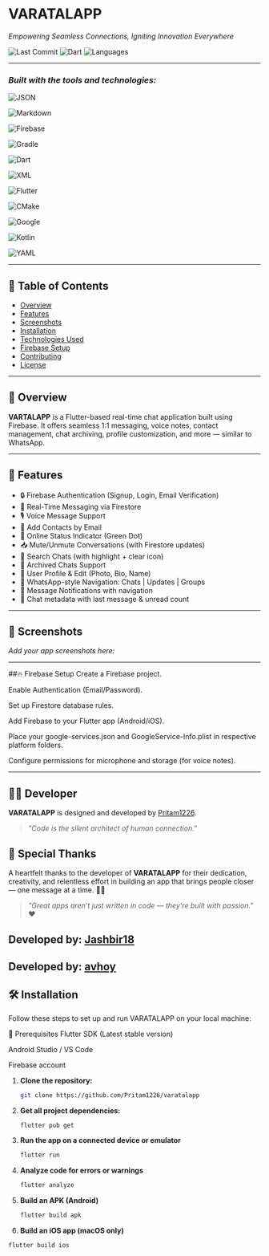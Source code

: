 # VARATALAPP

_Empowering Seamless Connections, Igniting Innovation Everywhere_

![Last Commit](https://img.shields.io/github/last-commit/Pritam1226/varatalapp)
![Dart](https://img.shields.io/badge/dart-66.8%25-blue)
![Languages](https://img.shields.io/github/languages/count/Pritam1226/varatalapp)




---

### _Built with the tools and technologies:_

![JSON](https://img.shields.io/badge/JSON-black?logo=json)

![Markdown](https://img.shields.io/badge/Markdown-000000?logo=markdown&logoColor=white)

![Firebase](https://img.shields.io/badge/Firebase-FFCA28?logo=firebase&logoColor=black)

![Gradle](https://img.shields.io/badge/Gradle-02303A?logo=gradle)

![Dart](https://img.shields.io/badge/Dart-0175C2?logo=dart)

![XML](https://img.shields.io/badge/XML-blue?logo=xml)

![Flutter](https://img.shields.io/badge/Flutter-02569B?logo=flutter)

![CMake](https://img.shields.io/badge/CMake-064F8C?logo=cmake)

![Google](https://img.shields.io/badge/Google-4285F4?logo=google)

![Kotlin](https://img.shields.io/badge/Kotlin-0095D5?logo=kotlin)

![YAML](https://img.shields.io/badge/YAML-CC0000?logo=yaml)

---

## 📑 Table of Contents

- [Overview](#overview)
- [Features](#features)
- [Screenshots](#screenshots)
- [Installation](#installation)
- [Technologies Used](#technologies-used)
- [Firebase Setup](#firebase-setup)
- [Contributing](#contributing)
- [License](#license)

---

## 📌 Overview

**VARTALAPP** is a Flutter-based real-time chat application built using Firebase. It offers seamless 1:1 messaging, voice notes, contact management, chat archiving, profile customization, and more — similar to WhatsApp.

---

## 🚀 Features

- 🔒 Firebase Authentication (Signup, Login, Email Verification)
- 💬 Real-Time Messaging via Firestore
- 🎙️ Voice Message Support
- 🧑 Add Contacts by Email
- 📍 Online Status Indicator (Green Dot)
- 📥 Mute/Unmute Conversations (with Firestore updates)
- 🔎 Search Chats (with highlight + clear icon)
- 📁 Archived Chats Support
- 👤 User Profile & Edit (Photo, Bio, Name)
- 🧭 WhatsApp-style Navigation: Chats | Updates | Groups
- 🔔 Message Notifications with navigation
- 🧾 Chat metadata with last message & unread count

---

## 📸 Screenshots

_Add your app screenshots here:_




-----------------------------------------------------------------

 ##🔥 Firebase Setup
Create a Firebase project.

Enable Authentication (Email/Password).

Set up Firestore database rules.

Add Firebase to your Flutter app (Android/iOS).

Place your google-services.json and GoogleService-Info.plist in respective platform folders.

Configure permissions for microphone and storage (for voice notes).

---

## 👨‍💻 Developer

**VARATALAPP** is designed and developed by [Pritam1226](https://github.com/Pritam1226).

> _"Code is the silent architect of human connection."_

## 🙏 Special Thanks

A heartfelt thanks to the developer of **VARATALAPP** for their dedication, creativity, and relentless effort in building an app that brings people closer — one message at a time. 💬✨

> _"Great apps aren’t just written in code — they’re built with passion."_ ❤️

Developed by: [Jashbir18](https://github.com/Jashbir18)
-
Developed by: [avhoy](https://github.com/avhoy)
---
🛠️ Installation
---
Follow these steps to set up and run VARATALAPP on your local machine:

🔧 Prerequisites
Flutter SDK (Latest stable version)

Android Studio / VS Code

Firebase account
1. **Clone the repository:**

   ```bash
   git clone https://github.com/Pritam1226/varatalapp

2. **Get all project dependencies:**

   ```bash
   flutter pub get

3. **Run the app on a connected device or emulator**

   ```bash
   flutter run

4. **Analyze code for errors or warnings**

   ```bash
   flutter analyze

5. **Build an APK (Android)**

   ```bash
   flutter build apk

6. **Build an iOS app (macOS only)**
  ```bash
flutter build ios
